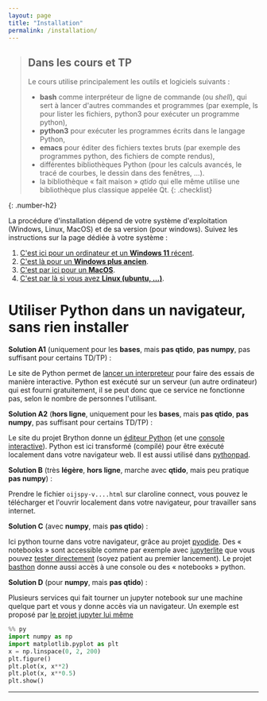 ```yaml
---
layout: page
title: "Installation"
permalink: /installation/
---
```


> ## Dans les cours et TP
> Le cours utilise principalement les outils et logiciels suivants :
> - **bash** comme interpréteur de ligne de commande (ou *shell*), qui sert à lancer d'autres commandes et programmes (par exemple, ls pour lister les fichiers, python3 pour exécuter un programme python),
> - **python3** pour exécuter les programmes écrits dans le langage Python,
> - **emacs** pour éditer des fichiers textes bruts (par exemple des programmes python, des fichiers de compte rendus),
> - différentes bibliothèques Python (pour les calculs avancés, le tracé de courbes, le dessin dans des fenêtres, ...).
> - la bibliothèque « fait maison » *qtido* qui elle même utilise une bibliothèque plus classique appelée Qt.
{: .checklist}

>
{: .number-h2}

La procédure d'installation dépend de votre système d'exploitation (Windows, Linux, MacOS) et de sa version (pour windows).
Suivez les instructions sur la page dédiée à votre système :

1. [C'est ici pour un ordinateur et un **Windows 11** récent]({{page.root}}/installation-win11/).
1. [C'est là pour un **Windows plus ancien**]({{page.root}}/installation-winold/).
1. [C'est par ici pour un **MacOS**]({{page.root}}/installation-macos/).
1. [C'est par là si vous avez **Linux (ubuntu, ...)**]({{page.root}}/installation-linux/).



# Utiliser Python dans un navigateur, sans rien installer

**Solution A1** (uniquement pour les **bases**, mais **pas qtido**, **pas numpy**, pas suffisant pour certains TD/TP) :

Le site de Python permet de [lancer un interpreteur](https://www.python.org/shell/) pour faire des essais de manière interactive.
Python est exécuté sur un serveur (un autre ordinateur) qui est fourni gratuitement, il se peut donc que ce service ne fonctionne pas, selon le nombre de personnes l'utilisant.

**Solution A2** (**hors ligne**, uniquement pour les **bases**, mais **pas qtido**, **pas numpy**, pas suffisant pour certains TD/TP) :

Le site du projet Brython donne un [éditeur Python](https://brython.info/tests/editor.html?lang=fr) (et une [console interactive](https://brython.info/tests/console.html?lang=fr)).
Python est ici transformé (compilé) pour être exécuté localement dans votre navigateur web.
Il est aussi utilisé dans [pythonpad](https://www.pythonpad.co/pads/anonymous/).

**Solution B** (très **légère**, **hors ligne**, marche avec **qtido**, mais peu pratique **pas numpy**) :

Prendre le fichier `oijspy-v....html`  sur claroline connect, vous pouvez le télécharger et l'ouvrir localement dans votre navigateur, pour travailler sans internet.

**Solution C** (avec **numpy**, mais **pas qtido**) :

Ici python tourne dans votre navigateur, grâce au projet [pyodide](https://pyodide.org/).
Des « notebooks » sont accessible comme par exemple avec [jupyterlite](https://github.com/jupyterlite/jupyterlite) que vous pouvez [tester directement](https://jupyterlite.rtfd.io/en/latest/try/lab) (soyez patient au premier lancement).
Le projet [basthon](https://basthon.fr/) donne aussi accès à une console ou des « notebooks » python.

**Solution D** (pour **numpy**, mais **pas qtido**) :

Plusieurs services qui fait tourner un jupyter notebook sur une machine quelque part et vous y donne accès via un navigateur.
Un exemple est proposé par [le projet jupyter lui même](https://jupyter.org/try)


<!--
Un projet en cours de développement (appelé [pyiodide](https://alpha.iodide.io/)) permet d'utiliser python qui fonctionne totalement dans le navigateur web, y compris avec numpy et matplotlib.
Par exemple, allez sur [le notebook d'exemple](https://alpha.iodide.io/tryit?) et remplacer le contenu par votre programme (attention à bien garder le `%%py` car le notebook permet de mélanger python et d'autre langages), par exemple copiez ceci (et lancer le avec maj+entrée) :
-->


~~~py
%% py
import numpy as np
import matplotlib.pyplot as plt
x = np.linspace(0, 2, 200)
plt.figure()
plt.plot(x, x**2)
plt.plot(x, x**0.5)
plt.show()
~~~



-----------------------
